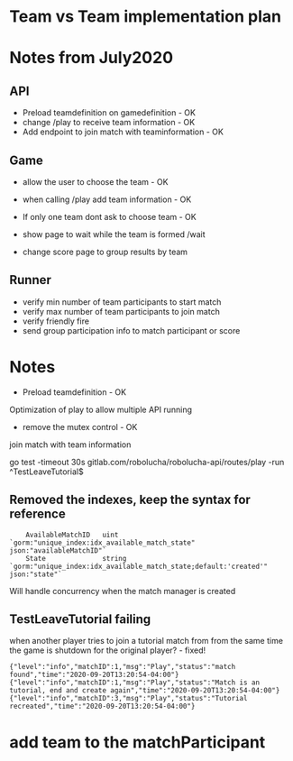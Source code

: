 # Team vs Team implementation plan 

# Notes from July2020

## API
- Preload teamdefinition on gamedefinition - OK
- change /play to receive team information - OK 
- Add endpoint to join match with teaminformation - OK

## Game 
- allow the user to choose the team - OK 
- when calling /play add team information - OK 
- If only one team dont ask to choose team - OK

- show page to wait while the team is formed
	/wait
- change score page to group results by team

## Runner
- verify min number of team participants to start match 
- verify max number of team participants to join match 
- verify friendly fire 
- send group participation info to match participant or score

# Notes
- Preload teamdefinition - OK

Optimization of play to allow multiple API running
- remove the mutex control - OK

join match with team information

go test -timeout 30s gitlab.com/robolucha/robolucha-api/routes/play -run ^TestLeaveTutorial$

## Removed the indexes, keep the syntax for reference
```
	AvailableMatchID   uint            `gorm:"unique_index:idx_available_match_state" json:"availableMatchID"`
	State              string          `gorm:"unique_index:idx_available_match_state;default:'created'" json:"state"`
```
Will handle concurrency when the match manager is created

## TestLeaveTutorial failing

when another player tries to join a tutorial match from from the same time
the game is shutdown for the original player? - fixed!

```
{"level":"info","matchID":1,"msg":"Play","status":"match found","time":"2020-09-20T13:20:54-04:00"}
{"level":"info","matchID":1,"msg":"Play","status":"Match is an tutorial, end and create again","time":"2020-09-20T13:20:54-04:00"}
{"level":"info","matchID":3,"msg":"Play","status":"Tutorial recreated","time":"2020-09-20T13:20:54-04:00"}
```

# add team to the matchParticipant 
